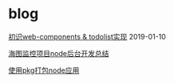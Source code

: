 # blog
[初识web-components & todolist实现](https://github.com/flytam/blog/issues/3) 2019-01-10

[海图监控项目node后台开发总结](https://github.com/flytam/blog/issues/1)

[使用pkg打包node应用](https://github.com/flytam/blog/issues/2)

